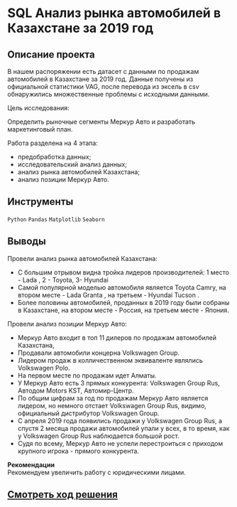 # SQL Анализ рынка автомобилей в Казахстане за 2019 год
## Описание проекта
В нашем распоряжении есть датасет с данными по продажам автомобилей в Казахстане за 2019 год. Данные получены из официальной статистики VAG, после перевода из эксель в csv обнаружились множественные проблемы с исходными данными.  

Цель исследования:

Определить рыночные сегменты Меркур Авто и разработать маркетинговый план.  

  
Работа разделена на 4 этапа:
- предобработка данных;
- исследовательский анализ данных;
- анализ рынка автомобилей Казахстана;
- анализ позиции Меркур Авто.

## Инструменты

`Python` `Pandas` `Matplotlib` `Seaborn`


## Выводы

Провели анализ рынка автомобилей Казахстана:

- С большим отрывом видна тройка лидеров производителей: 1 место - Lada , 2 - Toyota, 3- Hyundai
- Самой популярной моделью автомобиля является Toyota Camry, на втором месте - Lada Granta , на третьем - Hyundai Tucson .
- Более половины автомобилей, проданных в 2019 году были собраны в Казахстане, на втором месте - Россия, на третьем месте - Япония.

Провели анализ позиции Меркур Авто:

- Меркур Авто входит в топ 11 дилеров по продажам автомобилей Казахстана,
- Продавали автомобили концерна Volkswagen Group.
- Лидером продаж в колличественном эквиваленте являлись Volkswagen Polo.
- На первом месте по продажам идет Алматы.
- У Меркур Авто есть 3 прямых конкурента: Volkswagen Group Rus, Автодом Motors KST, Автомир-Центр.
- По общим цифрам за год по продажам Меркур Авто является лидером, но немного отстает Volkswagen Group Rus, видимо, официальный дистрибутор Volkswagen Group.
- С апреля 2019 года появились продажи у Volkswagen Group Rus, а спустя 2 месяца продажи автомобилей упали у всех, в то время, как у Volkswagen Group Rus наблюдается большой рост.
- Судя по всему, Меркур Авто не успели перестроиться с приходом крупного игрока - прямого конкурента.

  
**Рекомендации**  
Рекомендуем увеличить работу с юридическими лицами.  


## [Cмотреть ход решения](https://github.com/laringerman/data_analyst_portfolio/blob/main/15-kz_auto/mercur_auto_kz.ipynb)
